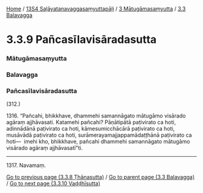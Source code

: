 
[Home](/) / [13S4 Saḷāyatanavaggasaṃyuttapāḷi](../../../13S4.md) / [3 Mātugāmasaṃyutta](../../3.md) / [3.3 Balavagga](../3.3.md)

# 3.3.9 Pañcasīlavisāradasutta

### Mātugāmasaṃyutta

### Balavagga

### Pañcasīlavisāradasutta

(312.)

1316\. “Pañcahi, bhikkhave, dhammehi samannāgato mātugāmo visārado agāraṃ ajjhāvasati. Katamehi pañcahi? Pāṇātipātā paṭivirato ca hoti, adinnādānā paṭivirato ca hoti, kāmesumicchācārā paṭivirato ca hoti, musāvādā paṭivirato ca hoti, surāmerayamajjappamādaṭṭhānā paṭivirato ca hoti—  imehi kho, bhikkhave, pañcahi dhammehi samannāgato mātugāmo visārado agāraṃ ajjhāvasatī”ti.

---

1317\. Navamaṃ.



[Go to previous page (3.3.8 Ṭhānasutta)](3.3.8.md) / [Go to parent page (3.3 Balavagga)](../3.3.md) / [Go to next page (3.3.10 Vaḍḍhīsutta)](3.3.10.md)


